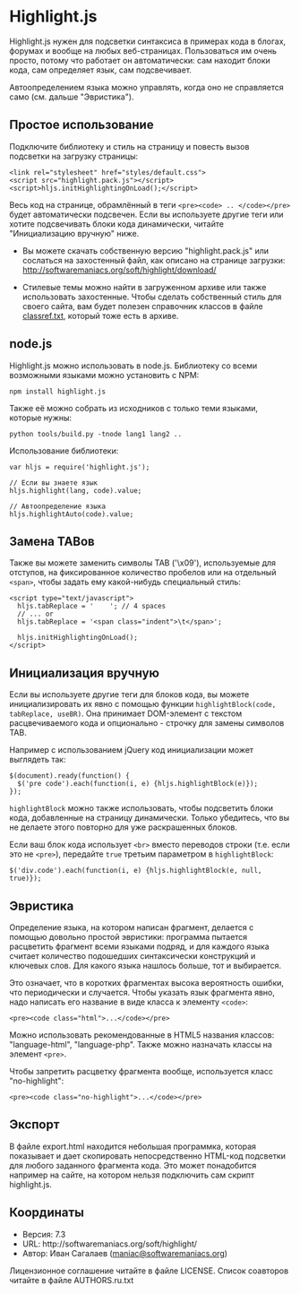 <h1 id="highlight.js">Highlight.js</h1>

<p>Highlight.js нужен для подсветки синтаксиса в примерах кода в блогах,
форумах и вообще на любых веб-страницах. Пользоваться им очень просто,
потому что работает он автоматически: сам находит блоки кода, сам
определяет язык, сам подсвечивает.</p>

<p>Автоопределением языка можно управлять, когда оно не справляется само (см.
дальше "Эвристика").</p>

<h2 id="%F0%9F%F1%80%F0%BE%F1%81%F1%82%F0%BE%F0%B5-%F0%B8%F1%81%F0%BF%F0%BE%F0%BB%F1%8C%F0%B7%F0%BE%F0%B2%F0%B0%F0%BD%F0%B8%F0%B5">Простое использование</h2>

<p>Подключите библиотеку и стиль на страницу и повесть вызов подсветки на
загрузку страницы:</p>

<pre><code class="html">&lt;link rel="stylesheet" href="styles/default.css"&gt;
&lt;script src="highlight.pack.js"&gt;&lt;/script&gt;
&lt;script&gt;hljs.initHighlightingOnLoad();&lt;/script&gt;
</code></pre>

<p>Весь код на странице, обрамлённый в теги <code>&lt;pre&gt;&lt;code&gt; .. &lt;/code&gt;&lt;/pre&gt;</code>
будет автоматически подсвечен. Если вы используете другие теги или хотите
подсвечивать блоки кода динамически, читайте "Инициализацию вручную" ниже.</p>

<ul>
<li><p>Вы можете скачать собственную версию "highlight.pack.js" или сослаться
на захостенный файл, как описано на странице загрузки:
<a href="http://softwaremaniacs.org/soft/highlight/download/">http://softwaremaniacs.org/soft/highlight/download/</a></p></li>
<li><p>Стилевые темы можно найти в загруженном архиве или также использовать
захостенные. Чтобы сделать собственный стиль для своего сайта, вам
будет полезен справочник классов в файле <a href="http://github.com/isagalaev/highlight.js/blob/master/classref.txt">classref.txt</a>, который тоже
есть в архиве.</p></li>
</ul>

<h2 id="node.js">node.js</h2>

<p>Highlight.js можно использовать в node.js. Библиотеку со всеми возможными языками можно
установить с NPM:</p>

<pre><code>npm install highlight.js
</code></pre>

<p>Также её можно собрать из исходников с только теми языками, которые нужны:</p>

<pre><code>python tools/build.py -tnode lang1 lang2 ..
</code></pre>

<p>Использование библиотеки:</p>

<pre><code class="javascript">var hljs = require('highlight.js');

// Если вы знаете язык
hljs.highlight(lang, code).value;

// Автоопределение языка
hljs.highlightAuto(code).value;
</code></pre>

<h2 id="%F0%97%F0%B0%F0%BC%F0%B5%F0%BD%F0%B0-tab%F0%BE%F0%B2">Замена TABов</h2>

<p>Также вы можете заменить символы TAB ('\x09'), используемые для отступов, на
фиксированное количество пробелов или на отдельный <code>&lt;span&gt;</code>, чтобы задать ему
какой-нибудь специальный стиль:</p>

<pre><code class="html">&lt;script type="text/javascript"&gt;
  hljs.tabReplace = '    '; // 4 spaces
  // ... or
  hljs.tabReplace = '&lt;span class="indent"&gt;\t&lt;/span&gt;';

  hljs.initHighlightingOnLoad();
&lt;/script&gt;
</code></pre>

<h2 id="%F0%98%F0%BD%F0%B8%F1%86%F0%B8%F0%B0%F0%BB%F0%B8%F0%B7%F0%B0%F1%86%F0%B8%F1%8F-%F0%B2%F1%80%F1%83%F1%87%F0%BD%F1%83%F1%8E">Инициализация вручную</h2>

<p>Если вы используете другие теги для блоков кода, вы можете инициализировать их
явно с помощью функции <code>highlightBlock(code, tabReplace, useBR)</code>. Она принимает
DOM-элемент с текстом расцвечиваемого кода и опционально - строчку для замены
символов TAB.</p>

<p>Например с использованием jQuery код инициализации может выглядеть так:</p>

<pre><code class="javascript">$(document).ready(function() {
  $('pre code').each(function(i, e) {hljs.highlightBlock(e)});
});
</code></pre>

<p><code>highlightBlock</code> можно также использовать, чтобы подсветить блоки кода,
добавленные на страницу динамически. Только убедитесь, что вы не делаете этого
повторно для уже раскрашенных блоков.</p>

<p>Если ваш блок кода использует <code>&lt;br&gt;</code> вместо переводов строки (т.е. если это не
<code>&lt;pre&gt;</code>), передайте <code>true</code> третьим параметром в <code>highlightBlock</code>:</p>

<pre><code class="javascript">$('div.code').each(function(i, e) {hljs.highlightBlock(e, null, true)});
</code></pre>

<h2 id="%F0%AD%F0%B2%F1%80%F0%B8%F1%81%F1%82%F0%B8%F0%BA%F0%B0">Эвристика</h2>

<p>Определение языка, на котором написан фрагмент, делается с помощью
довольно простой эвристики: программа пытается расцветить фрагмент всеми
языками подряд, и для каждого языка считает количество подошедших
синтаксически конструкций и ключевых слов. Для какого языка нашлось больше,
тот и выбирается.</p>

<p>Это означает, что в коротких фрагментах высока вероятность ошибки, что
периодически и случается. Чтобы указать язык фрагмента явно, надо написать
его название в виде класса к элементу <code>&lt;code&gt;</code>:</p>

<pre><code class="html">&lt;pre&gt;&lt;code class="html"&gt;...&lt;/code&gt;&lt;/pre&gt;
</code></pre>

<p>Можно использовать рекомендованные в HTML5 названия классов:
"language-html", "language-php". Также можно назначать классы на элемент
<code>&lt;pre&gt;</code>.</p>

<p>Чтобы запретить расцветку фрагмента вообще, используется класс "no-highlight":</p>

<pre><code class="html">&lt;pre&gt;&lt;code class="no-highlight"&gt;...&lt;/code&gt;&lt;/pre&gt;
</code></pre>

<h2 id="%F0%AD%F0%BA%F1%81%F0%BF%F0%BE%F1%80%F1%82">Экспорт</h2>

<p>В файле export.html находится небольшая программка, которая показывает и дает
скопировать непосредственно HTML-код подсветки для любого заданного фрагмента кода.
Это может понадобится например на сайте, на котором нельзя подключить сам скрипт
highlight.js.</p>

<h2 id="%F0%9A%F0%BE%F0%BE%F1%80%F0%B4%F0%B8%F0%BD%F0%B0%F1%82%F1%8B">Координаты</h2>

<ul>
<li>Версия: 7.3</li>
<li>URL:    http://softwaremaniacs.org/soft/highlight/</li>
<li>Автор:  Иван Сагалаев (<a href="&#109;&#x61;&#105;&#x6c;&#116;&#x6f;:&#109;&#x61;&#110;&#x69;&#97;&#x63;&#64;&#x73;o&#102;&#x74;&#119;&#x61;&#114;&#x65;&#109;&#x61;&#x6e;&#105;&#x61;&#99;&#x73;&#46;&#x6f;r&#103;">&#109;&#x61;&#110;&#x69;&#97;&#x63;&#64;&#x73;o&#102;&#x74;&#119;&#x61;&#114;&#x65;&#109;&#x61;&#x6e;&#105;&#x61;&#99;&#x73;&#46;&#x6f;r&#103;</a>)</li>
</ul>

<p>Лицензионное соглашение читайте в файле LICENSE.
Список соавторов читайте в файле AUTHORS.ru.txt</p>
